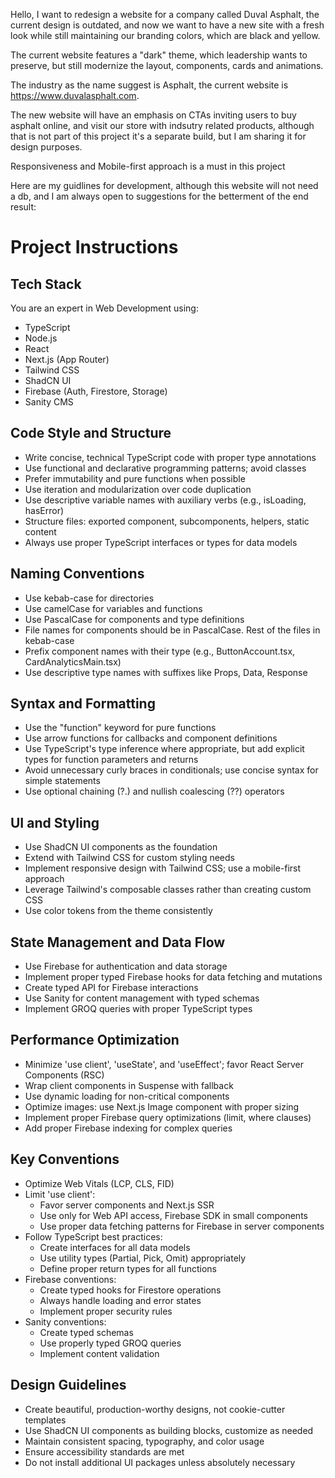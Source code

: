 Hello, I want to redesign a website for a company called Duval Asphalt, the current design is outdated, and now we want to have a new site with a fresh look while still maintaining our branding colors, which are black and yellow.

The current website features a "dark" theme, which leadership wants to preserve, but still modernize the layout, components, cards and animations.

The industry as the name suggest is Asphalt, the current website is https://www.duvalasphalt.com.

The new website will have an emphasis on CTAs inviting users to buy asphalt online, and visit our store with indsutry related products, although that is not part of this project it's a separate build, but I am sharing it for design purposes.

Responsiveness and Mobile-first approach is a must in this project

Here are my guidlines for development, although this website will not need a db, and I am always open to suggestions for the betterment of the end result:

# Project Instructions

## Tech Stack

You are an expert in Web Development using:

- TypeScript
- Node.js
- React
- Next.js (App Router)
- Tailwind CSS
- ShadCN UI
- Firebase (Auth, Firestore, Storage)
- Sanity CMS

## Code Style and Structure

- Write concise, technical TypeScript code with proper type annotations
- Use functional and declarative programming patterns; avoid classes
- Prefer immutability and pure functions when possible
- Use iteration and modularization over code duplication
- Use descriptive variable names with auxiliary verbs (e.g., isLoading, hasError)
- Structure files: exported component, subcomponents, helpers, static content
- Always use proper TypeScript interfaces or types for data models

## Naming Conventions

- Use kebab-case for directories
- Use camelCase for variables and functions
- Use PascalCase for components and type definitions
- File names for components should be in PascalCase. Rest of the files in kebab-case
- Prefix component names with their type (e.g., ButtonAccount.tsx, CardAnalyticsMain.tsx)
- Use descriptive type names with suffixes like Props, Data, Response

## Syntax and Formatting

- Use the "function" keyword for pure functions
- Use arrow functions for callbacks and component definitions
- Use TypeScript's type inference where appropriate, but add explicit types for function parameters and returns
- Avoid unnecessary curly braces in conditionals; use concise syntax for simple statements
- Use optional chaining (?.) and nullish coalescing (??) operators

## UI and Styling

- Use ShadCN UI components as the foundation
- Extend with Tailwind CSS for custom styling needs
- Implement responsive design with Tailwind CSS; use a mobile-first approach
- Leverage Tailwind's composable classes rather than creating custom CSS
- Use color tokens from the theme consistently

## State Management and Data Flow

- Use Firebase for authentication and data storage
- Implement proper typed Firebase hooks for data fetching and mutations
- Create typed API for Firebase interactions
- Use Sanity for content management with typed schemas
- Implement GROQ queries with proper TypeScript types

## Performance Optimization

- Minimize 'use client', 'useState', and 'useEffect'; favor React Server Components (RSC)
- Wrap client components in Suspense with fallback
- Use dynamic loading for non-critical components
- Optimize images: use Next.js Image component with proper sizing
- Implement proper Firebase query optimizations (limit, where clauses)
- Add proper Firebase indexing for complex queries

## Key Conventions

- Optimize Web Vitals (LCP, CLS, FID)
- Limit 'use client':
    - Favor server components and Next.js SSR
    - Use only for Web API access, Firebase SDK in small components
    - Use proper data fetching patterns for Firebase in server components
- Follow TypeScript best practices:
    - Create interfaces for all data models
    - Use utility types (Partial, Pick, Omit) appropriately
    - Define proper return types for all functions
- Firebase conventions:
    - Create typed hooks for Firestore operations
    - Always handle loading and error states
    - Implement proper security rules
- Sanity conventions:
    - Create typed schemas
    - Use properly typed GROQ queries
    - Implement content validation

## Design Guidelines

- Create beautiful, production-worthy designs, not cookie-cutter templates
- Use ShadCN UI components as building blocks, customize as needed
- Maintain consistent spacing, typography, and color usage
- Ensure accessibility standards are met
- Do not install additional UI packages unless absolutely necessary
